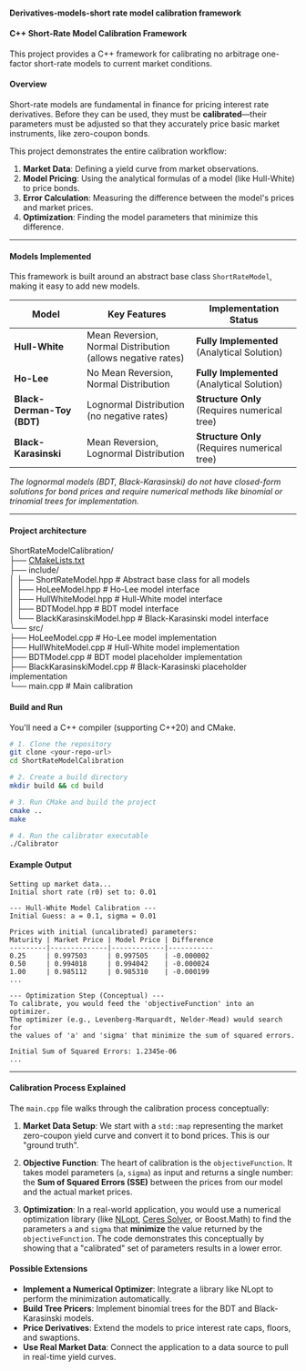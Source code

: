 #### Derivatives-models-short rate model calibration framework

#### C++ Short-Rate Model Calibration Framework 

This project provides a C++ framework for calibrating no arbitrage one-factor short-rate models to current market conditions. 

#### Overview

Short-rate models are fundamental in finance for pricing interest rate derivatives. Before they can be used, they must be **calibrated**—their parameters must be adjusted so that they accurately price basic market instruments, like zero-coupon bonds.

This project demonstrates the entire calibration workflow:
1.  **Market Data**: Defining a yield curve from market observations.
2.  **Model Pricing**: Using the analytical formulas of a model (like Hull-White) to price bonds.
3.  **Error Calculation**: Measuring the difference between the model's prices and market prices.
4.  **Optimization**: Finding the model parameters that minimize this difference.

---

#### Models Implemented

This framework is built around an abstract base class `ShortRateModel`, making it easy to add new models.

| Model                  | Key Features                                       | Implementation Status                                       |
| ---------------------- | -------------------------------------------------- | ----------------------------------------------------------- |
| **Hull-White** | Mean Reversion, Normal Distribution (allows negative rates) | **Fully Implemented** (Analytical Solution)              |
| **Ho-Lee** | No Mean Reversion, Normal Distribution             | **Fully Implemented** (Analytical Solution)              |
| **Black-Derman-Toy (BDT)** | Lognormal Distribution (no negative rates)         | **Structure Only** (Requires numerical tree) |
| **Black-Karasinski** | Mean Reversion, Lognormal Distribution             | **Structure Only** (Requires numerical tree) |

*The lognormal models (BDT, Black-Karasinski) do not have closed-form solutions for bond prices and require numerical methods like binomial or trinomial trees for implementation.*

---
#### Project architecture

ShortRateModelCalibration/\
├── [CMakeLists.txt](https://github.com/manuelmusngi/derivatives-models-short-rate-model-calibration/blob/main/src/main.cpp)\
├── include/\
│   ├── ShortRateModel.hpp       # Abstract base class for all models\
│   ├── HoLeeModel.hpp           # Ho-Lee model interface\
│   ├── HullWhiteModel.hpp       # Hull-White model interface\
│   ├── BDTModel.hpp             # BDT model interface\
│   └── BlackKarasinskiModel.hpp # Black-Karasinski model interface\
└── src/\
├── HoLeeModel.cpp           # Ho-Lee model implementation\
├── HullWhiteModel.cpp       # Hull-White model implementation\
├── BDTModel.cpp             # BDT model placeholder implementation\
├── BlackKarasinskiModel.cpp # Black-Karasinski placeholder implementation\
└── main.cpp                 # Main calibration

#### Build and Run

You'll need a C++ compiler (supporting C++20) and CMake.

```bash
# 1. Clone the repository
git clone <your-repo-url>
cd ShortRateModelCalibration

# 2. Create a build directory
mkdir build && cd build

# 3. Run CMake and build the project
cmake ..
make

# 4. Run the calibrator executable
./Calibrator
```

#### Example Output

```
Setting up market data...
Initial short rate (r0) set to: 0.01

--- Hull-White Model Calibration ---
Initial Guess: a = 0.1, sigma = 0.01

Prices with initial (uncalibrated) parameters:
Maturity | Market Price | Model Price | Difference
---------|--------------|-------------|-----------
0.25     | 0.997503     | 0.997505    | -0.000002
0.50     | 0.994018     | 0.994042    | -0.000024
1.00     | 0.985112     | 0.985310    | -0.000199
...

--- Optimization Step (Conceptual) ---
To calibrate, you would feed the 'objectiveFunction' into an optimizer.
The optimizer (e.g., Levenberg-Marquardt, Nelder-Mead) would search for
the values of 'a' and 'sigma' that minimize the sum of squared errors.

Initial Sum of Squared Errors: 1.2345e-06
...
```

---

#### Calibration Process Explained

The `main.cpp` file walks through the calibration process conceptually:

1.  **Market Data Setup**: We start with a `std::map` representing the market zero-coupon yield curve and convert it to bond prices. This is our "ground truth".

2.  **Objective Function**: The heart of calibration is the `objectiveFunction`. It takes model parameters (`a`, `sigma`) as input and returns a single number: the **Sum of Squared Errors (SSE)** between the prices from our model and the actual market prices.

3.  **Optimization**: In a real-world application, you would use a numerical optimization library (like [NLopt](https://nlopt.readthedocs.io/en/latest/), [Ceres Solver](http://ceres-solver.org/), or Boost.Math) to find the parameters `a` and `sigma` that **minimize** the value returned by the `objectiveFunction`. The code demonstrates this conceptually by showing that a "calibrated" set of parameters results in a lower error.

#### Possible Extensions

* **Implement a Numerical Optimizer**: Integrate a library like NLopt to perform the minimization automatically.
* **Build Tree Pricers**: Implement binomial trees for the BDT and Black-Karasinski models.
* **Price Derivatives**: Extend the models to price interest rate caps, floors, and swaptions.
* **Use Real Market Data**: Connect the application to a data source to pull in real-time yield curves.

